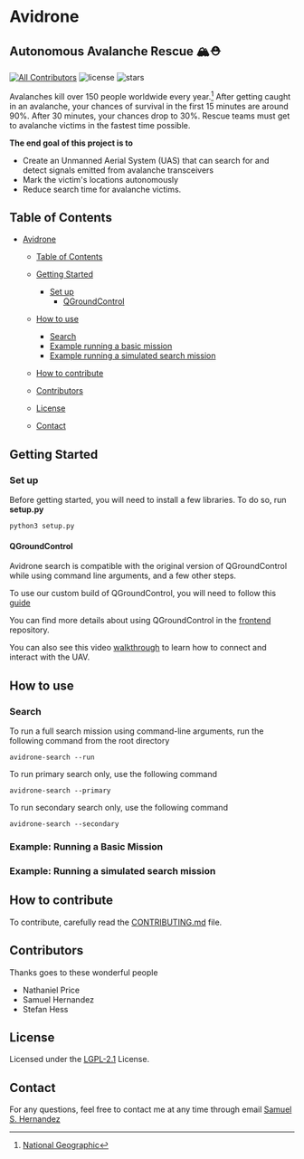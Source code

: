 # Avidrone
##  Autonomous Avalanche Rescue 🏔⛑

<!-- BADGE:START - Do not remove or modify this section -->
[![All Contributors](https://img.shields.io/badge/all_contributors-3-orange.svg?style=flat-square)](#contributors-)
![license](https://img.shields.io/github/license/AviDrone/AviDrone)
![stars](https://img.shields.io/github/stars/AviDrone/AviDrone?style=social)
<!-- BADGE:END -->

Avalanches kill over 150 people worldwide every year.[^1] After getting caught in an avalanche, your chances of survival in the first 15 minutes are around 90%. After 30 minutes, your chances drop to 30%. Rescue teams must get to avalanche victims in the fastest time possible.
[^1]: [National Geographic](https://www.nationalgeographic.org/encyclopedia/avalanche/)

**The end goal of this project is to**

- Create an Unmanned Aerial System (UAS) that can search for and detect signals emitted from avalanche transceivers
-  Mark the victim's locations autonomously
-  Reduce search time for avalanche victims.

## Table of Contents

- [Avidrone](#avidrone)
  - [Table of Contents](#table-of-contents)
  - [Getting Started](#getting-started)
    - [Set up](#set-up) 
       - [QGroundControl](#qgroundcontrol)

  - [How to use](#how-to-use)
    - [Search](#search) 
    - [Example running a basic mission](#example-running-a-basic-mission)
    - [Example running a simulated search mission](#example-running-a-simulated-search-mission)

  - [How to contribute](#how-to-contribute)

  - [Contributors](#contributors)
  - [License](#license)
  - [Contact](#contact)


## Getting Started

  
### Set up

Before getting started, you will need to install a few libraries. To do so, run **setup.py**

  ```{bash)
  python3 setup.py
  ```
 
 #### QGroundControl
 
 Avidrone search is compatible with the original version of QGroundControl while using command line arguments, and a few other steps. 
 
<!--  TODO Add GUI tutorial here -->
To use our custom build of QGroundControl, you will need to follow this [guide](linkGUI)

You can find more details about using QGroundControl in the [frontend](https://github.com/AviDrone/frontend) repository.

<!-- TODO Add youtube video -->
You can also see this video [walkthrough](https://youtu.be/glC99FwFnAc) to learn how to connect and interact with the UAV. 


## How to use

### Search

To run a full search mission using command-line arguments, run the following command from the root directory

  ```{bash)
  avidrone-search --run
  ```
  
 To run primary search only, use the following command
 
  ```{bash)
  avidrone-search --primary
  ```
  
 To run secondary search only, use the following command
 
 
  ```{bash)
  avidrone-search --secondary
  ```


### Example: Running a Basic Mission

### Example: Running a simulated search mission


## How to contribute

To contribute, carefully read the [CONTRIBUTING.md](CONTRIBUTING.md) file.



## Contributors

<!-- TODO Update contributors -->
Thanks goes to these wonderful people 

* Nathaniel Price
* Samuel Hernandez
* Stefan Hess


## License

Licensed under the [LGPL-2.1](https://www.gnu.org/licenses/lgpl-3.0.html) License.

## Contact

For any questions, feel free to contact me at any time through email [Samuel S. Hernandez](mailto:samuel.hernandez@wallawalla.edu)

